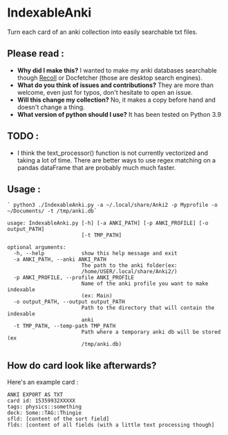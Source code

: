 # IndexableAnki
Turn each card of an anki collection into easily searchable txt files. 

## Please read :
* **Why did I make this?** I wanted to make my anki databases searchable though [Recoll](https://www.lesbonscomptes.com/recoll/) or Docfetcher (those are desktop search engines).
* **What do you think of issues and contributions?** They are more than welcome, even just for typos, don't hesitate to open an issue.
* **Will this change my collection?** No, it makes a copy before hand and doesn't change a thing.
* **What version of python should I use?** It has been tested on Python 3.9

## TODO :
* I think the text_processor() function is not currently vectorized and taking a lot of time. There are better ways to use regex matching on a pandas dataFrame that are probably much much faster.

## Usage :
    ` python3 ./IndexableAnki.py -a ~/.local/share/Anki2 -p Myprofile -o ~/Documents/ -t /tmp/anki.db`

```
usage: IndexableAnki.py [-h] [-a ANKI_PATH] [-p ANKI_PROFILE] [-o output_PATH]
                        [-t TMP_PATH]

optional arguments:
  -h, --help            show this help message and exit
  -a ANKI_PATH, --anki ANKI_PATH
                        The path to the anki folder(ex:
                        /home/USER/.local/share/Anki2/)
  -p ANKI_PROFILE, --profile ANKI_PROFILE
                        Name of the anki profile you want to make indexable
                        (ex: Main)
  -o output_PATH, --output output_PATH
                        Path to the directory that will contain the indexable
                        anki
  -t TMP_PATH, --temp-path TMP_PATH
                        Path where a temporary anki db will be stored (ex
                        /tmp/anki.db)
```

## How do card look like afterwards?
Here's an example card :

```
ANKI EXPORT AS TXT
card id: 15359932XXXXX
tags: physics::something
deck: Some::TAG::Thingie
sfld: [content of the sort field]
flds: [content of all fields (with a little text processing though]
```
